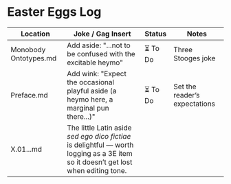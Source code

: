 # Easter Eggs Log

| Location              | Joke / Gag Insert                                                                                                                  | Status  | Notes                         |
| --------------------- | ---------------------------------------------------------------------------------------------------------------------------------- | ------- | ----------------------------- |
| Monobody Ontotypes.md | Add aside: "...not to be confused with the excitable heymo"                                                                        | ⏳ To Do | Three Stooges joke            |
| Preface.md            | Add wink: "Expect the occasional playful aside (a heymo here, a marginal pun there...)"                                            | ⏳ To Do | Set the reader’s expectations |
| X.01...md             | The little Latin aside _sed ego dico fictiae_ is delightful — worth logging as a 3E item so it doesn’t get lost when editing tone. |         |                               |
